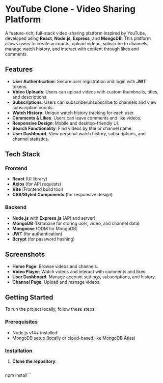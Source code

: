 # YouTube Clone - Video Sharing Platform

A feature-rich, full-stack video-sharing platform inspired by YouTube, developed using **React**, **Node.js**, **Express**, and **MongoDB**. This platform allows users to create accounts, upload videos, subscribe to channels, manage watch history, and interact with content through likes and comments.

## Features

- **User Authentication**: Secure user registration and login with **JWT** tokens.
- **Video Uploads**: Users can upload videos with custom thumbnails, titles, and descriptions.
- **Subscriptions**: Users can subscribe/unsubscribe to channels and view subscription counts.
- **Watch History**: Unique watch history tracking for each user.
- **Comments & Likes**: Users can leave comments and like videos.
- **Responsive Design**: Mobile and desktop-friendly UI.
- **Search Functionality**: Find videos by title or channel name.
- **User Dashboard**: View personal watch history, subscriptions, and channel statistics.

## Tech Stack

### Frontend
- **React** (UI library)
- **Axios** (for API requests)
- **Vite** (Frontend build tool)
- **CSS/Styled Components** (for responsive design)

### Backend
- **Node.js** with **Express.js** (API and server)
- **MongoDB** (Database for storing user, video, and channel data)
- **Mongoose** (ODM for MongoDB)
- **JWT** (for authentication)
- **Bcrypt** (for password hashing)

## Screenshots
- **Home Page**: Browse videos and channels.
- **Video Player**: Watch videos and interact with comments and likes.
- **User Dashboard**: Manage account settings, subscriptions, and history.
- **Channel Page**: Upload and manage videos.

## Getting Started

To run the project locally, follow these steps:

### Prerequisites

- Node.js v14+ installed
- MongoDB setup (locally or cloud-based like MongoDB Atlas)

### Installation

1. **Clone the repository**:
   ```bash cd backend
npm install```
